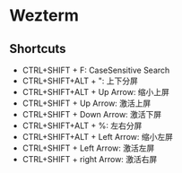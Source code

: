 # Wezterm

## Shortcuts

* CTRL+SHIFT + F: CaseSensitive Search
* CTRL+SHIFT+ALT + ": 上下分屏
* CTRL+SHIFT+ALT + Up Arrow: 缩小上屏
* CTRL+SHIFT + Up Arrow: 激活上屏
* CTRL+SHIFT + Down Arrow: 激活下屏
* CTRL+SHIFT+ALT + %: 左右分屏
* CTRL+SHIFT+ALT + Left Arrow: 缩小左屏
* CTRL+SHIFT + Left Arrow: 激活左屏
* CTRL+SHIFT + right Arrow: 激活右屏
